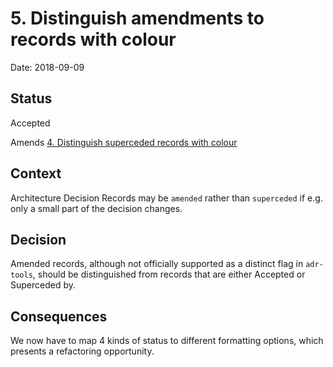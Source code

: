 # 5. Distinguish amendments to records with colour

Date: 2018-09-09

## Status

Accepted

Amends [4. Distinguish superceded records with colour](0004-distinguish-superceded-records-with-colour.md)

## Context

Architecture Decision Records may be `amended` rather than `superceded` if e.g. only a small part of the decision changes.

## Decision

Amended records, although not officially supported as a distinct flag in `adr-tools`, should be distinguished from records that are either Accepted or Superceded by.

## Consequences

We now have to map 4 kinds of status to different formatting options, which presents a refactoring opportunity.
